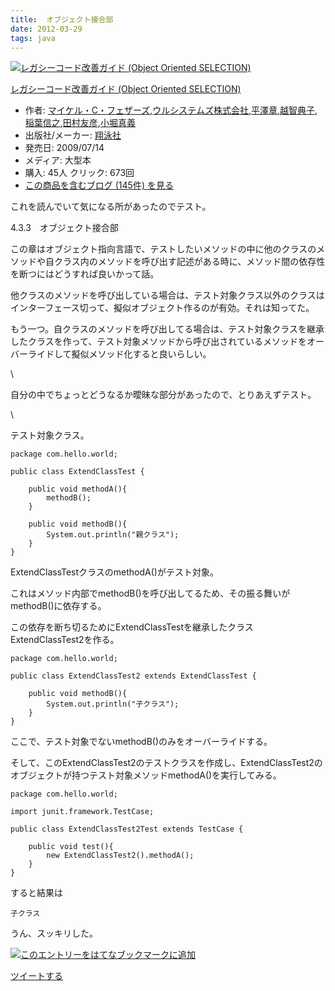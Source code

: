 ```yaml
---
title:  オブジェクト接合部
date: 2012-03-29
tags: java
---
```

[![レガシーコード改善ガイド (Object Oriented
SELECTION)](http://ecx.images-amazon.com/images/I/51MtlVCi45L._SL160_.jpg "レガシーコード改善ガイド (Object Oriented SELECTION)")](http://www.amazon.co.jp/dp/4798116831/?tag=hatena_st1-22&ascsubtag=d-s2pfr)

[レガシーコード改善ガイド (Object Oriented
SELECTION)](http://www.amazon.co.jp/dp/4798116831/?tag=hatena_st1-22&ascsubtag=d-s2pfr)

-   作者:
    [マイケル・C・フェザーズ](http://d.hatena.ne.jp/keyword/%A5%DE%A5%A4%A5%B1%A5%EB%A1%A6C%A1%A6%A5%D5%A5%A7%A5%B6%A1%BC%A5%BA),[ウルシステムズ株式会社](http://d.hatena.ne.jp/keyword/%A5%A6%A5%EB%A5%B7%A5%B9%A5%C6%A5%E0%A5%BA%B3%F4%BC%B0%B2%F1%BC%D2),[平澤章](http://d.hatena.ne.jp/keyword/%CA%BF%DF%B7%BE%CF),[越智典子](http://d.hatena.ne.jp/keyword/%B1%DB%C3%D2%C5%B5%BB%D2),[稲葉信之](http://d.hatena.ne.jp/keyword/%B0%F0%CD%D5%BF%AE%C7%B7),[田村友彦](http://d.hatena.ne.jp/keyword/%C5%C4%C2%BC%CD%A7%C9%A7),[小堀真義](http://d.hatena.ne.jp/keyword/%BE%AE%CB%D9%BF%BF%B5%C1)
-   出版社/メーカー:
    [翔泳社](http://d.hatena.ne.jp/keyword/%E6%C6%B1%CB%BC%D2)
-   発売日: 2009/07/14
-   メディア: 大型本
-   購入: 45人 クリック: 673回
-   [この商品を含むブログ (145件)
    を見る](http://d.hatena.ne.jp/asin/4798116831)

これを読んでいて気になる所があったのでテスト。

4.3.3　オブジェクト接合部

この章はオブジェクト指向言語で、テストしたいメソッドの中に他のクラスのメソッドや自クラス内のメソッドを呼び出す記述がある時に、メソッド間の依存性を断つにはどうすれば良いかって話。

他クラスのメソッドを呼び出している場合は、テスト対象クラス以外のクラスはインターフェース切って、擬似オブジェクト作るのが有効。それは知ってた。

もう一つ。自クラスのメソッドを呼び出してる場合は、テスト対象クラスを継承したクラスを作って、テスト対象メソッドから呼び出されているメソッドをオーバーライドして擬似メソッド化すると良いらしい。

\

自分の中でちょっとどうなるか曖昧な部分があったので、とりあえずテスト。

\

テスト対象クラス。

~~~~ {.syntax-highlight}
package com.hello.world;

public class ExtendClassTest {

    public void methodA(){
        methodB();
    }
    
    public void methodB(){
        System.out.println("親クラス");
    }
}
~~~~

ExtendClassTestクラスのmethodA()がテスト対象。

これはメソッド内部でmethodB()を呼び出してるため、その振る舞いがmethodB()に依存する。

この依存を断ち切るためにExtendClassTestを継承したクラスExtendClassTest2を作る。

~~~~ {.syntax-highlight}
package com.hello.world;

public class ExtendClassTest2 extends ExtendClassTest {

    public void methodB(){
        System.out.println("子クラス");
    }
}
~~~~

ここで、テスト対象でないmethodB()のみをオーバーライドする。

そして、このExtendClassTest2のテストクラスを作成し、ExtendClassTest2のオブジェクトが持つテスト対象メソッドmethodA()を実行してみる。

~~~~ {.syntax-highlight}
package com.hello.world;

import junit.framework.TestCase;

public class ExtendClassTest2Test extends TestCase {

    public void test(){
        new ExtendClassTest2().methodA();
    }
}
~~~~

すると結果は

    子クラス

うん、スッキリした。

[![このエントリーをはてなブックマークに追加](http://b.st-hatena.com/images/entry-button/button-only.gif)](http://b.hatena.ne.jp/entry/http://d.hatena.ne.jp "このエントリーをはてなブックマークに追加")

[ツイートする](http://twitter.com/share)
